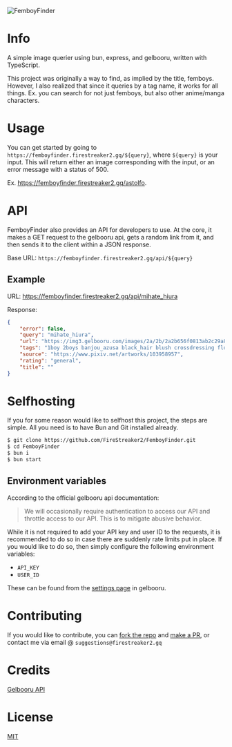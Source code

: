 ![FemboyFinder](https://socialify.git.ci/FireStreaker2/FemboyFinder/image?description=1&forks=1&issues=1&logo=https%3A%2F%2Fi.pinimg.com%2F736x%2F50%2F77%2F1f%2F50771f45b1c015cfbb8b0853ba7b8521.jpg&name=1&owner=1&pulls=1&stargazers=1&theme=Dark)

# Info

A simple image querier using bun, express, and gelbooru, written with TypeScript.

This project was originally a way to find, as implied by the title, femboys. However, I also realized that since it queries by a tag name, it works for all things. Ex. you can search for not just femboys, but also other anime/manga characters.

# Usage

You can get started by going to `https://femboyfinder.firestreaker2.gq/${query}`, where `${query}` is your input. This will return either an image corresponding with the input, or an error message with a status of 500.

Ex. https://femboyfinder.firestreaker2.gq/astolfo.

# API

FemboyFinder also provides an API for developers to use. At the core, it makes a GET request to the gelbooru api, gets a random link from it, and then sends it to the client within a JSON response.

Base URL: `https://femboyfinder.firestreaker2.gq/api/${query}`

## Example

URL: https://femboyfinder.firestreaker2.gq/api/mihate_hiura

Response:

```json
{
	"error": false,
	"query": "mihate_hiura",
	"url": "https://img3.gelbooru.com/images/2a/2b/2a2b656f0813ab2c29a86c3c69d15852.png",
	"tags": "1boy 2boys banjou_azusa black_hair blush crossdressing flower greyscale_with_colored_background hair_flower hair_ornament highres japanese_clothes kimono koisuru_(otome)_no_tsukurikata limited_palette looking_at_viewer male_focus midou_kenshirou mihate_hiura mixed-language_commentary multiple_boys pantyhose pink_eyes short_hair signature trap",
	"source": "https://www.pixiv.net/artworks/103958957",
	"rating": "general",
	"title": ""
}
```

# Selfhosting

If you for some reason would like to selfhost this project, the steps are simple. All you need is to have Bun and Git installed already.

```bash
$ git clone https://github.com/FireStreaker2/FemboyFinder.git
$ cd FemboyFinder
$ bun i
$ bun start
```

## Environment variables

According to the official gelbooru api documentation:

> We will occasionally require authentication to access our API and throttle access to our API. This is to mitigate abusive behavior.

While it is not required to add your API key and user ID to the requests, it is recommended to do so in case there are suddenly rate limits put in place. If you would like to do so, then simply configure the following environment variables:

- `API_KEY`
- `USER_ID`

These can be found from the [settings page](https://gelbooru.com/index.php?page=account&s=options) in gelbooru.

# Contributing

If you would like to contribute, you can <a href="https://github.com/FireStreaker2/FemboyFinder/fork">fork the repo</a> and <a href="https://github.com/FireStreaker2/FemboyFinder/compare">make a PR</a>, or contact me via email @ `suggestions@firestreaker2.gq`

# Credits

<a href="https://gelbooru.com/index.php?page=wiki&s=view&id=18780">Gelbooru API</a>

# License

<a href="https://github.com/FireStreaker2/FemboyFinder/blob/main/LICENSE">MIT</a>

